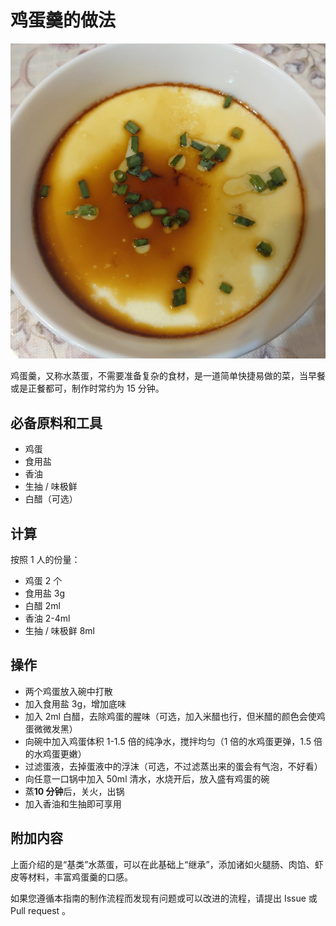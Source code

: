 # 鸡蛋羹的做法

![鸡蛋羹成品](./鸡蛋羹.jpg)

鸡蛋羹，又称水蒸蛋，不需要准备复杂的食材，是一道简单快捷易做的菜，当早餐或是正餐都可，制作时常约为 15 分钟。

## 必备原料和工具

- 鸡蛋
- 食用盐
- 香油
- 生抽 / 味极鲜
- 白醋（可选）

## 计算

按照 1 人的份量：

- 鸡蛋 2 个
- 食用盐 3g
- 白醋 2ml
- 香油 2-4ml
- 生抽 / 味极鲜 8ml

## 操作

- 两个鸡蛋放入碗中打散
- 加入食用盐 3g，增加底味
- 加入 2ml 白醋，去除鸡蛋的腥味（可选，加入米醋也行，但米醋的颜色会使鸡蛋微微发黑）
- 向碗中加入鸡蛋体积 1-1.5 倍的纯净水，搅拌均匀（1 倍的水鸡蛋更弹，1.5 倍的水鸡蛋更嫩）
- 过滤蛋液，去掉蛋液中的浮沫（可选，不过滤蒸出来的蛋会有气泡，不好看）
- 向任意一口锅中加入 50ml 清水，水烧开后，放入盛有鸡蛋的碗
- 蒸**10 分钟**后，关火，出锅
- 加入香油和生抽即可享用

## 附加内容

上面介绍的是“基类”水蒸蛋，可以在此基础上“继承”，添加诸如火腿肠、肉馅、虾皮等材料，丰富鸡蛋羹的口感。

如果您遵循本指南的制作流程而发现有问题或可以改进的流程，请提出 Issue 或 Pull request 。
